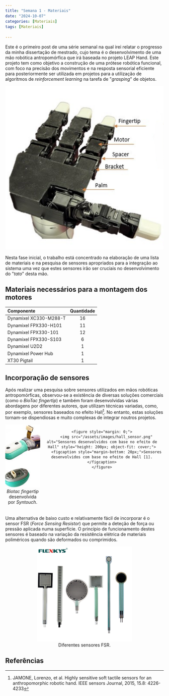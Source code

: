 ```yaml
---
title: "Semana 1 - Materiais"
date: "2024-10-07"
categories: [Materiais]
tags: [Materiais]

---
```


Este é o primeiro post de uma série semanal na qual irei relatar o progresso da minha dissertação de mestrado, cujo tema é o desenvolvimento de uma mão robótica antropomórfica que irá baseada no projeto LEAP Hand. Este projeto tem como objetivo a construção de uma prótese robótica funcional, com foco na precisão dos movimentos e na resposta sensorial eficiente para posteriormente ser utilizada em projetos para a utilização de algoritmos de *reinforcement learning* na tarefa de "*grasping*" de objetos.

![Imagem com a LEAP Hand](/assets/images/leap_hand.png)


Nesta fase inicial, o trabalho está concentrado na elaboração de uma lista de materiais e na pesquisa de sensores apropriados para a integração ao sistema uma vez que estes sensores irão ser cruciais no desenvolvimento do "*tato*" desta mão.

## Materiais necessários para a montagem dos motores 

| Componente | Quantidade |
|:-------------|:-------------:|
| Dynamixel XC330-M288-T | 16 |
| Dynamixel FPX330-H101 | 11 |
| Dynamixel FPX330-101 | 12 |
| Dynamixel FPX330-S103 | 6 |
| Dynamixel U2D2 | 1 |
| Dynamixel Power Hub| 1 |
| XT30 Pigtail | 1 |

## Incorporação de sensores

Após realizar uma pesquisa sobre sensores utilizados em mãos robóticas antropomórficas, observou-se a existência de diversas soluções comerciais (como o *BioTac fingertip*) e também foram desenvolvidas várias abordagens por diferentes autores, que utilizam técnicas variadas, como, por exemplo, sensores baseados no efeito Hall[^1]. No entanto, estas soluções tornam-se dispendiosas e muito complexas de integrar noutros projetos. 

<div style="display: flex; justify-content: space-around;text-align: center;">
    <figure style="margin: 0;">
        <img src="/assets/images/biotac.jpeg" alt="Biotac fingertip" style="height: 200px; object-fit: cover;">
        <figcaption style="margin-bottom: 20px;"><i>Biotac fingertip</i> desenvolvida por <i>Syntouch</i>.</figcaption>
    </figure>

    <figure style="margin: 0;">
        <img src="/assets/images/hall_sensor.png" alt="Sensores desenvolvidos com base no efeito de Hall" style="height: 200px; object-fit: cover;">
        <figcaption style="margin-bottom: 20px;">Sensores desenvolvidos com base no efeito de Hall [1].</figcaption>
    </figure>
</div>



Uma alternativa de baixo custo e relativamente fácil de incorporar é o sensor FSR (*Force Sensing Resistor*) que permite a deteção de força ou pressão aplicada numa superfície. O princípio de funcionamento destes sensores é baseado na variação da resistência elétrica de materiais poliméricos quando são deformados ou comprimidos.

<figure style="text-align: center;">
    <img src="/assets/images/fsr.jpg" alt="Descrição da Imagem" style="height: 300px;">
    <figcaption>Diferentes sensores FSR.</figcaption>
</figure>






## Referências

[^1]: JAMONE, Lorenzo, et al. Highly sensitive soft tactile sensors for an anthropomorphic robotic hand. IEEE sensors Journal, 2015, 15.8: 4226-4233